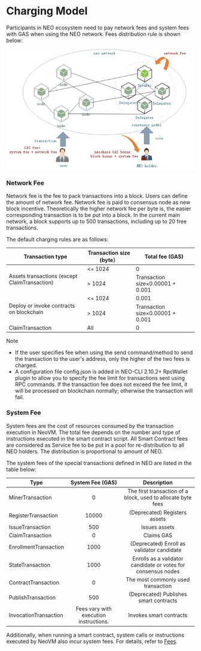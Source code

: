 # Charging Model

Participants in NEO ecosystem need to pay network fees and system fees with GAS when using the NEO network. Fees distribution rule is shown below:

[![economic model](../images/blockchain/economic_model.jpg)](../../images/blockchain/economic_model.jpg)

### Network Fee

Network fee is the fee to pack transactions into a block. Users can define the amount of network fee. Network fee is paid to consensus node as new block incentive. Theoretically the higher network fee per byte is, the easier corresponding transaction is to be put into a block. In the current main network, a block supports up to 500 transactions, including up to 20 free transactions.

The default charging rules are as follows:

<table class='table table-hover'>
    <thead>
        <tr>
            <th>Transaction type</th>
            <th>Transaction size (byte）</th>
            <th>Total fee (GAS)</th>
        </tr>
    </thead>
    <tbody>
        <tr>
            <td rowspan="2">Assets transactions (except ClaimTransaction)</td>
            <td>&lt;= 1024</td>
            <td>0</td>
        </tr>
        <tr>
            <td>&gt; 1024</td>
            <td>Transaction size&times;0.00001 + 0.001<br></td>
        </tr>
        <tr>
            <td rowspan="2">Deploy or invoke contracts on blockchain</td>
            <td>&lt;= 1024</td>
            <td>0.001</td>
        </tr>
        <tr>
            <td>&gt; 1024</td>
            <td>Transaction size&times;0.00001 + 0.001</td>
        </tr>
        <tr>
            <td rowspan="3">ClaimTransaction</td>
            <td>All</td>
            <td>0</td>
        </tr>
    </tbody>
</table>


> [!Note]
>
> - If the user specifies fee when using the send command/method to send the transaction to the user's address, only the higher of the two fees is charged.
> - A configuration file config.json is added in NEO-CLI 2.10.2+ RpcWallet plugin to allow you to specify the fee limit for transactions sent using RPC commands. If the transaction fee does not exceed the fee limit, it will be processed on blockchain normally; otherwise the transaction will fail.

### System Fee
System fees are the cost of resources consumed by the transaction execution in NeoVM. The total fee depends on the number and type of instructions executed in the smart contract script. All Smart Contract fees are considered as Service fee to be put in a pool for re-distribution to all NEO holders. The distribution is proportional to amount of NEO.

The system fees of the special transactions defined in NEO are listed in the table below:

| Type | System Fee (GAS) | Description |
| --------   | :-----:   | :----: |
| MinerTransaction | 0 | The first transaction of a block, used to allocate byte fees |
| RegisterTransaction | 10000 | (Deprecated) Registers assets |
| IssueTransaction | 500 | Issues assets |
| ClaimTransaction | 0 | Claims GAS |
| EnrollmentTransaction | 1000 | (Deprecated) Enroll as validator candidate |
| StateTransaction | 1000 | Enrolls as a validator candidate or votes for consensus nodes |
| ContractTransaction | 0 | The most commonly used transaction |
| PublishTransaction | 500 | (Deprecated) Publishes smart contracts |
| InvocationTransaction | Fees vary with execution instructions. | Invokes smart contracts |

Additionally, when running a smart contract, system calls or instructions executed by NeoVM also incur system fees. For details, refer to [Fees](../../sc/fees.md).
